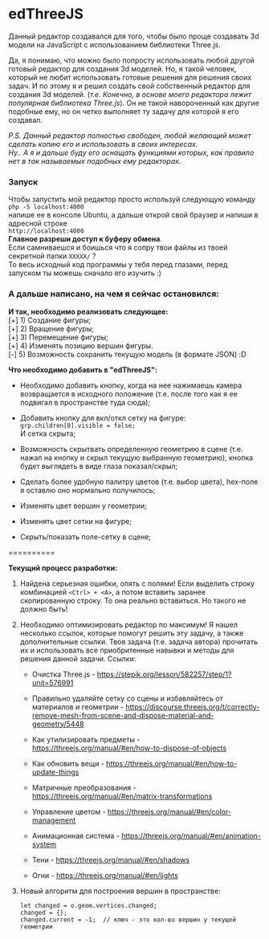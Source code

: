 # edThreeJS

Данный редактор создавался для того, чтобы было проще создавать 3d модели на JavaScript с использованием библиотеки Three.js.

Да, я понимаю, что можно было попросту использовать любой другой готовый редактор для создания 3d моделей.
Но, я такой человек, который не любит использовать готовые решения для решения своих задач. И по этому я и 
решил создать свой собственный редактор для создания 3d моделей. (*т.е. Конечно, в основе моего редактора 
лежит популярная библиотека Three.js*). Он не такой навороченный как другие подобные ему, но он четко выполняет 
ту задачу для которой я его создавал.

*P.S. Данный редактор полностью свободен, любой желающий может сделать копию его и использовать в своих интересах.  
Ну.. А я и дальше буду его оснащать функциями которых, как правило нет в так называемых подобных ему редакторах.*

### Запуск

Чтобы запустить мой редактор просто используй следующую команду  
`php -S localhost:4000`  
напише ее в консоле Ubuntu, а дальше открой свой браузер и напиши в адресной строке  
`http://localhost:4000`  
**Главное разреши доступ к буферу обмена**.  
Если самниваешся и боишься что я сопру твои файлы из 
твоей секретной папки `XXXXX/` ?  
То весь исходный код программы у тебя перед глазами, перед запуском ты можешь сначало его изучить :)

### А дальше написано, на чем я сейчас остановился:


**И так, необходимо реализовать следующее:**  
[+] 1) Создание фигуры;  
[+] 2) Вращение фигуры;  
[+] 3) Перемещение фигуры;  
[+] 4) Изменять позицию вершин фигуры.  
[-] 5) Возможность сохранить текущую модель (в формате JSON) :D

**Что необходимо добавить в "edThreeJS":**  
 - Необходимо добавить кнопку, когда на нее нажимаешь камера возвращается 
   в исходного положение (т.е. после того как я ее подвигал в пространстве 
   туда сюда);

 - Добавить кнопку для вкл/откл сетку на фигуре:  
     `grp.children[0].visible = false;`  
   И сетка скрыта;

 - Возможность скрытвать определенную геометрию в сцене (т.е. нажал на кнопку и 
   скрыл текущую выбранную геометрию), кнопка будет выглядеть в виде глаза показал/скрыл;

 - Сделать более удобную палитру цветов (т.е. выбор цвета), hex-поле я оставлю оно 
   нормально получилось;

 - Изменять цвет вершин у геометрии;

 - Изменять цвет сетки на фигуре;

 - Скрыть/показать поле-сетку в сцене;



==========

**Текущий процесс разработки:**
  
  1. Найдена серьезная ошибки, опять с полями! Если выделить строку комбинацией `<Ctrl> + <A>`, 
    а потом вставить заранее скопированную строку. То она реально вставиться. Но такого 
    не должно быть!

  2. Необходимо оптимизировать редактор по максимум! Я нашел несколько ссылок, которые 
     помогут решить эту задачу, а также дополнительные ссылки. Твоя задача (т.е. задача автора) прочитать их 
     и использовать все приобритенные навывки и методы для решения данной задачи.
     Ссылки:
       - Очистка Three.js - https://stepik.org/lesson/582257/step/1?unit=576991

      - Правильно удаляйте сетку со сцены и избавляйтесь от 
        материалов и геометрии - https://discourse.threejs.org/t/correctly-remove-mesh-from-scene-and-dispose-material-and-geometry/5448
    
      - Как утилизировать предметы - https://threejs.org/manual/#en/how-to-dispose-of-objects

      - Как обновить вещи - https://threejs.org/manual/#en/how-to-update-things

      - Матричные преобразования - https://threejs.org/manual/#en/matrix-transformations

      - Управление цветом - https://threejs.org/manual/#en/color-management
    
      - Анимационная система - https://threejs.org/manual/#en/animation-system
    
      - Тени - https://threejs.org/manual/#en/shadows
    
      - Огни - https://threejs.org/manual/#en/lights


  3. Новый алгоритм для построения вершин в пространстве:  
     ```
     let changed = o.geom.vertices.changed;  
     changed = {};  
     changed.current = -1;  // ключ - это кол-во вершин у текущей геометрии
     ```


